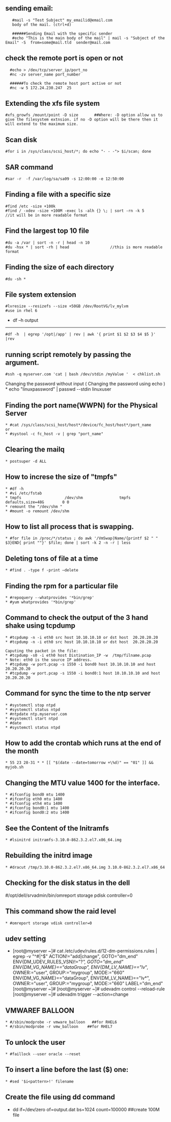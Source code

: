 sending email:
-------
       #mail -s "Test Subject" my_emailid@email.com
       body of the mail. (ctrl+d)
       
       ######Sending Email with the specific sender
       #echo "This is the main body of the mail" | mail -s "Subject of the Email" -S  from=some@mail.tld  sender@mail.com

check the remote port is open or not
-------
      #echo > /dev/tcp/server_ip/port_no
      #nc -zv server_name port_number
      
      ######To check the remote host port active or not
      #nc -w 5 172.24.230.247  25

Extending the xfs file system
------
    #xfs_growfs /mount/point -D size       ##Where: -D option allow us to give the filesystem extnsion. if no -D option will be there then it will extend to the maximum size.
 
Scan disk
------
    #for i in /sys/class/scsi_host/*; do echo "- - -"> $i/scan; done

SAR  command
------
    #sar -r  -f /var/log/sa/sa09 -s 12:00:00 -e 12:50:00   
 
Finding a file with a specific size
------
    #find /etc -size +100k
    #find / -xdev -size +100M -exec ls -alh {} \; | sort -rn -k 5        //it will be in more readable format

Find the largest  top 10 file 
------
    #du -a /var | sort -n -r | head -n 10
    #du -hsx * | sort -rh | head                  //this is more readable  format

Finding the size of each directory
------
    #du -sh *
  
File system extension
------
    #lvresize --resizefs --size +50GB /dev/RootVG/lv_mylvm                       #use in rhel 6
 

  
- df –h output
------
    #df -h  | egrep '/opt|/app' | rev | awk '{ print $1 $2 $3 $4 $5 }' |rev
 
running  script remotely by passing the argument.
------
    #ssh -q myserver.com 'cat | bash /dev/stdin /myValue '  < chklist.sh

Changing the password without input ( Changing the password using echo )
    * echo "linuxpassword" | passwd --stdin linuxuser
  
Finding the port name(WWPN)  for the Physical Server
-------
    * #cat /sys/class/scsi_host/host*/device/fc_host/host*/port_name      or 
    * #systool -c fc_host -v | grep "port_name"

Clearing the mailq 
------
    * postsuper -d ALL
  
How to increse the size of  "tmpfs"
------
    * #df -h
    * #vi /etc/fstab
    * tmpfs                   /dev/shm                tmpfs   defaults,size=48G        0 0
    * remount the "/dev/shm "
    * #mount -o remount /dev/shm
  
How to list all  process that  is swapping.
------
    * #for file in /proc/*/status ; do awk '/VmSwap|Name/{printf $2 " " $3}END{ print ""}' $file; done | sort -k 2 -n -r | less
 
Deleting tons of file at a time
------
    * #find . -type f -print –delete
 
Finding the rpm for a particular file
------
    * #repoquery --whatprovides '*bin/grep'
    * #yum whatprovides '*bin/grep'
 
Command to check the output of the 3 hand shake using tcpdump
------
    * #tcpdump -n -i eth0 src host 10.10.10.10 or dst host  20.20.20.20
    * #tcpdump -n -i eth0 src host 10.10.10.10 or dst host  20.20.20.20
 
    Caputing the packet in the file:
    * #tcpdump -s0 -i eth0 host Distination_IP -w  /tmp/filname.pcap
    * Note: eth0 is the source IP address.
    * #tcpdump -w port.pcap -s 1550 -i bond0 host 10.10.10.10 and host 20.20.20.20
    * #tcpdump -w port.pcap -s 1550 -i bond0:1 host 10.10.10.10 and host 20.20.20.20
 
Command for sync the time to the ntp server
------
    * #systemctl stop ntpd
    * #systemctl status ntpd
    * #ntpdate ntp.myserver.com
    * #systemctl start ntpd
    * #date
    * #systemctl status ntpd
 
How to add the crontab which runs  at the end of the month
-------
    * 55 23 28-31 * * [[ "$(date --date=tomorrow +\%d)" == "01" ]] && myjob.sh
 
Changing the MTU value 1400 for the interface.
-------
    * #ifconfig bond0 mtu 1400 
    * #ifconfig eth0 mtu 1400 
    * #ifconfig eth4 mtu 1400 
    * #ifconfig bond0:1 mtu 1400 
    * #ifconfig bond0:2 mtu 1400

See the Content of the Initramfs
-------
    * #lsinitrd initramfs-3.10.0-862.3.2.el7.x86_64.img

Rebuilding the initrd image
-------
    * #dracut /tmp/3.10.0-862.3.2.el7.x86_64.img 3.10.0-862.3.2.el7.x86_64

Checking for the disk status in the dell
-------
  #/opt/dell/srvadmin/bin/omreport storage pdisk controller=0 

This command show the raid level
-------
    * #omreport storage vdisk controller=0 

udev setting
-------
  * [root@myserver ~]# cat /etc/udev/rules.d/12-dm-permissions.rules  | egrep -v "^#|^$"
    ACTION!="add|change", GOTO="dm_end"
    ENV{DM_UDEV_RULES_VSN}!="?*", GOTO="dm_end"
    ENV{DM_VG_NAME}=="dataGroup", ENV{DM_LV_NAME}=="lv*", OWNER:="user", GROUP:="mygroup", MODE:="660"
    ENV{DM_VG_NAME}=="dataGroup", ENV{DM_LV_NAME}=="lv*", OWNER:="user", GROUP:="mygroup", MODE:="660"
    LABEL="dm_end"
  [root@myserver ~]#
  [root@myserver ~]# udevadm control --reload-rule
  [root@myserver ~]# udevadm trigger --action=change
  
VMWAREF BALLOON
-------
    * #/sbin/modprobe -r vmware_balloon   ##for RHEL6
    * #/sbin/modprobe -r vmw_balloon    ##for RHEL7
  
To unlock the user
-------
    * #faillock --user oracle --reset

To insert a line before the last ($) one:
-------
    * #sed '$i<pattern>!' filename

Create the file using dd command
------
   * dd if=/dev/zero of=output.dat  bs=1024  count=100000  ##create 100M file
